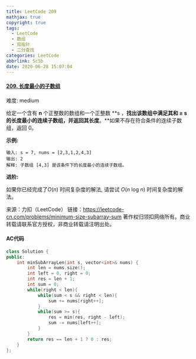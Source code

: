 ```yaml
---
title: LeetCode 209
mathjax: true
copyright: true
tags:
  - LeetCode
  - 数组
  - 双指针
  - 二分查找
categories: LeetCode
abbrlink: 5c5b
date: 2020-06-28 15:07:04
---
```


#### [209. 长度最小的子数组](https://leetcode-cn.com/problems/minimum-size-subarray-sum/)

难度: medium

给定一个含有 **n** 个正整数的数组和一个正整数 **s ，**找出该数组中满足其和 **≥ s** 的长度最小的连续子数组，并返回其长度**。**如果不存在符合条件的连续子数组，返回 0。

**示例:** 

```
输入: s = 7, nums = [2,3,1,2,4,3]
输出: 2
解释: 子数组 [4,3] 是该条件下的长度最小的连续子数组。
```

**进阶:**

如果你已经完成了*O*(*n*) 时间复杂度的解法, 请尝试 *O*(*n* log *n*) 时间复杂度的解法。

<!--more-->

来源：力扣（LeetCode）
链接：https://leetcode-cn.com/problems/minimum-size-subarray-sum
著作权归领扣网络所有。商业转载请联系官方授权，非商业转载请注明出处。

#### AC代码

```c++
class Solution {
public:
    int minSubArrayLen(int s, vector<int>& nums) {
        int len = nums.size();
        int left = 0, right = 0;
        int res = len + 1;
        int sum = 0;
        while(right < len){
            while(sum < s && right < len){
                sum += nums[right++];
            }
            while(sum >= s){
                res = min(res, right - left);
                sum -= nums[left++];
            }
        }
        return res == len + 1 ? 0 : res;
    }
};
```



